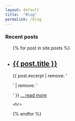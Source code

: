 ```yaml
---
layout: default
title:  "Blog"
permalink: /blog
---
```


<h3 class="page-header">Recent posts</h3>

<ul class="list-unstyled">
{% for post in site.posts %}
    <li>
        <h2><a href="{{ post.url | prepend: site.baseurl }}">{{ post.title }}</a></h2>
        <p>{{ post.excerpt | remove: '<p>' | remove: '</p>' }} <a href="{{ post.url | prepend: site.baseurl }}">... read more</a></p>
    </li>

    <hr>
{% endfor %}
</ul>
